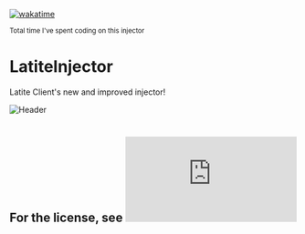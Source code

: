 [![wakatime](https://wakatime.com/badge/user/ac2e0b51-ccec-4302-88ca-e507dfe9ddde/project/b20e3df4-4158-41b8-8c4d-93d9b41da6a6.svg)](https://wakatime.com/badge/user/ac2e0b51-ccec-4302-88ca-e507dfe9ddde/project/b20e3df4-4158-41b8-8c4d-93d9b41da6a6)

<sub>Total time I've spent coding on this injector</sub>

# LatiteInjector
Latite Client's new and improved injector!

![Header](https://media.discordapp.net/attachments/885657616490041418/1073760978082213938/image.png)

#

## For the license, see ![LICENSE.md](https://github.com/Plextora/LatiteInjector/blob/master/LICENSE.md)
